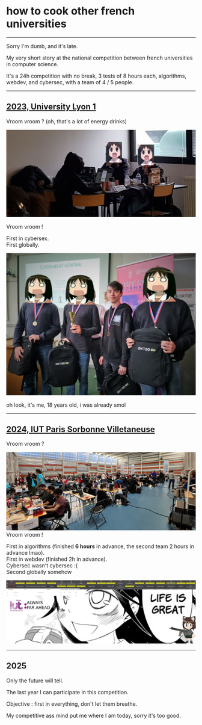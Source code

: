 # how to cook other french universities

---

Sorry I'm dumb, and it's late.

My very short story at the national competition between french universities in computer science.

It's a 24h competition with no break, 3 tests of 8 hours each, algorithms, webdev, and cybersec, with a team of 4 / 5 people.

---

## [2023, University Lyon 1](https://www.leprogres.fr/education/2023/05/14/24-h-info-la-competition-qui-marquera-l-iut-informatique)

Vroom vroom ? (oh, that's a lot of energy drinks)

![Cooking](/static/how-to-cook/1.png)

Vroom vroom ! 

First in cybersex.  
First globally.

![Yay](/static/how-to-cook/2.png)

oh look, it's me, 18 years old, i was already smol

---

## [2024, IUT Paris Sorbonne Villetaneuse](https://24hinfo.iut.fr/)

Vroom vroom ?

![Cooking](/static/how-to-cook/3.png)
Vroom vroom ! 

First in algorithms (finished **6 hours** in advance, the second team 2 hours in advance lmao).  
First in webdev (finished 2h in advance).  
Cybersec wasn't cybersec :(  
Second globally somehow

![Yay](/static/how-to-cook/4.jpeg)

---

## 2025

Only the future will tell.

The last year I can participate in this competition.

Objective : first in everything, don't let them breathe.

My competitive ass mind put me where I am today, sorry it's too good.